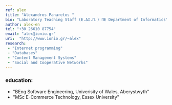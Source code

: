```yaml
---
ref: alex
title: "Alexandros Panaretos "
bio: "Laboratory Teaching Staff (Ε.ΔΙ.Π.) ΠΕ Department of Informatics"
author: alex-en
tel: "+30 26610 87754"
email: "alex@ionio.gr"
uri:  "http://www.ionio.gr/~alex"
research:
 - "Internet programming"
 - "Databases"
 - "Content Management Systems"
 - "Social and Cooperative Networks"
---
```


### education:
  - "BEng Software Engineering, Univerisity of Wales, Aberystwyth"
  - "MSc E-Commerce Technology, Essex University"
